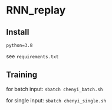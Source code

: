 # RNN_replay
## Install
`python=3.8`

see `requirements.txt`

## Training

for batch input:
`sbatch chenyi_batch.sh` 

for single input:
`sbatch chenyi_single.sh`


